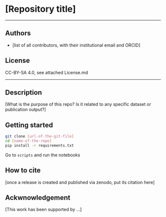 #  [Repository title]

---
## Authors
* [list of all contributors, with their institutional email and ORCID]


## License
CC-BY-SA 4.0, see attached License.md

---
## Description

[What is the purpose of this repo? Is it related to any specific dataset or publication output?]

## Getting started

```bash
git clone [url-of-the-git-file]
cd [name-of-the-repo]
pip install -r requirements.txt
```

Go to `scripts` and run the notebooks

## How to cite

[once a release is created and published via zenodo, put its citation here]

## Ackwnowledgement

[This work has been supported by ...]
